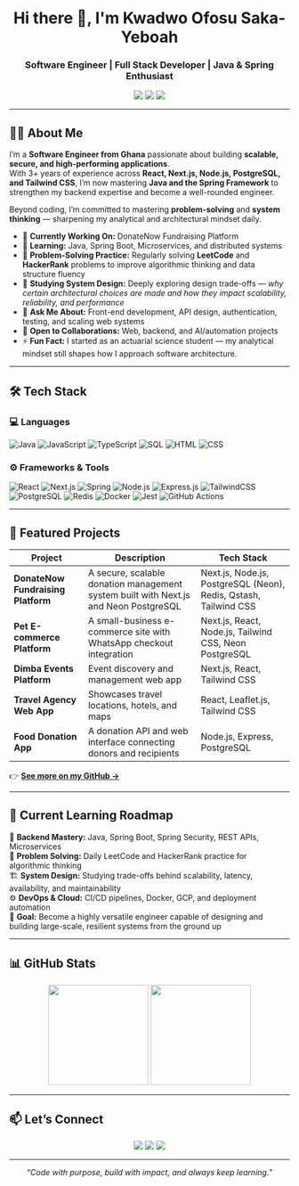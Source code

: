 <h1 align="center">Hi there 👋, I'm Kwadwo Ofosu Saka-Yeboah</h1>
<h3 align="center">Software Engineer | Full Stack Developer | Java & Spring Enthusiast</h3>

<p align="center">
  <a href="mailto:sakajojo8@gmail.com"><img src="https://img.shields.io/badge/Email-sakajojo8%40gmail.com-red?style=for-the-badge&logo=gmail&logoColor=white" /></a>
  <a href="https://linkedin.com/in/kwadwo-ofosu-saka-yeboah-b63778215/"><img src="https://img.shields.io/badge/LinkedIn-Kwadwo%20Ofosu%20Saka--Yeboah-blue?style=for-the-badge&logo=linkedin&logoColor=white" /></a>
  <a href="https://github.com/JojoSaka"><img src="https://img.shields.io/badge/GitHub-JojoSaka-181717?style=for-the-badge&logo=github" /></a>
</p>

---

## 👨‍💻 About Me

I’m a **Software Engineer from Ghana** passionate about building **scalable, secure, and high-performing applications**.  
With 3+ years of experience across **React, Next.js, Node.js, PostgreSQL, and Tailwind CSS**, I’m now mastering **Java and the Spring Framework** to strengthen my backend expertise and become a well-rounded engineer.

Beyond coding, I’m committed to mastering **problem-solving** and **system thinking** — sharpening my analytical and architectural mindset daily.

- 🔭 **Currently Working On:** DonateNow Fundraising Platform  
- 🌱 **Learning:** Java, Spring Boot, Microservices, and distributed systems  
- 💪 **Problem-Solving Practice:** Regularly solving **LeetCode** and **HackerRank** problems to improve algorithmic thinking and data structure fluency  
- 🧠 **Studying System Design:** Deeply exploring design trade-offs — *why certain architectural choices are made and how they impact scalability, reliability, and performance*  
- 💬 **Ask Me About:** Front-end development, API design, authentication, testing, and scaling web systems  
- 🤝 **Open to Collaborations:** Web, backend, and AI/automation projects  
- ⚡ **Fun Fact:** I started as an actuarial science student — my analytical mindset still shapes how I approach software architecture.  

---

## 🛠️ Tech Stack

### 💻 Languages  
![Java](https://img.shields.io/badge/Java-ED8B00?style=for-the-badge&logo=openjdk&logoColor=white)
![JavaScript](https://img.shields.io/badge/JavaScript-F7DF1E?style=for-the-badge&logo=javascript&logoColor=black)
![TypeScript](https://img.shields.io/badge/TypeScript-3178C6?style=for-the-badge&logo=typescript&logoColor=white)
![SQL](https://img.shields.io/badge/SQL-336791?style=for-the-badge&logo=postgresql&logoColor=white)
![HTML](https://img.shields.io/badge/HTML5-E34F26?style=for-the-badge&logo=html5&logoColor=white)
![CSS](https://img.shields.io/badge/CSS3-1572B6?style=for-the-badge&logo=css3&logoColor=white)

### ⚙️ Frameworks & Tools  
![React](https://img.shields.io/badge/React-20232A?style=for-the-badge&logo=react&logoColor=61DAFB)
![Next.js](https://img.shields.io/badge/Next.js-000000?style=for-the-badge&logo=nextdotjs&logoColor=white)
![Spring](https://img.shields.io/badge/Spring-6DB33F?style=for-the-badge&logo=spring&logoColor=white)
![Node.js](https://img.shields.io/badge/Node.js-43853D?style=for-the-badge&logo=node-dot-js&logoColor=white)
![Express.js](https://img.shields.io/badge/Express.js-404D59?style=for-the-badge)
![TailwindCSS](https://img.shields.io/badge/TailwindCSS-06B6D4?style=for-the-badge&logo=tailwind-css&logoColor=white)
![PostgreSQL](https://img.shields.io/badge/PostgreSQL-336791?style=for-the-badge&logo=postgresql&logoColor=white)
![Redis](https://img.shields.io/badge/Redis-DC382D?style=for-the-badge&logo=redis&logoColor=white)
![Docker](https://img.shields.io/badge/Docker-0db7ed?style=for-the-badge&logo=docker&logoColor=white)
![Jest](https://img.shields.io/badge/Jest-C21325?style=for-the-badge&logo=jest&logoColor=white)
![GitHub Actions](https://img.shields.io/badge/CI%2FCD-GitHub_Actions-2088FF?style=for-the-badge&logo=github-actions&logoColor=white)

---

## 🚀 Featured Projects

| Project | Description | Tech Stack |
|----------|--------------|-------------|
| **DonateNow Fundraising Platform** | A secure, scalable donation management system built with Next.js and Neon PostgreSQL | Next.js, Node.js, PostgreSQL (Neon), Redis, Qstash, Tailwind CSS |
| **Pet E-commerce Platform** | A small-business e-commerce site with WhatsApp checkout integration | Next.js, React, Node.js, Tailwind CSS, Neon PostgreSQL |
| **Dimba Events Platform** | Event discovery and management web app | Next.js, React, Tailwind CSS |
| **Travel Agency Web App** | Showcases travel locations, hotels, and maps | React, Leaflet.js, Tailwind CSS |
| **Food Donation App** | A donation API and web interface connecting donors and recipients | Node.js, Express, PostgreSQL |

👉 **[See more on my GitHub →](https://github.com/JojoSaka?tab=repositories)**

---

## 🧭 Current Learning Roadmap

📘 **Backend Mastery:** Java, Spring Boot, Spring Security, REST APIs, Microservices  
🧩 **Problem Solving:** Daily LeetCode and HackerRank practice for algorithmic thinking  
🏗️ **System Design:** Studying trade-offs behind scalability, latency, availability, and maintainability  
⚙️ **DevOps & Cloud:** CI/CD pipelines, Docker, GCP, and deployment automation  
🎯 **Goal:** Become a highly versatile engineer capable of designing and building large-scale, resilient systems from the ground up  

---

## 📊 GitHub Stats

<p align="center">
  <img src="https://github-readme-stats.vercel.app/api?username=JojoSaka&show_icons=true&theme=tokyonight&hide_border=true" height="180em" />
  <img src="https://github-readme-stats.vercel.app/api/top-langs/?username=JojoSaka&layout=compact&theme=tokyonight&hide_border=true" height="180em" />
</p>

---

## 📫 Let’s Connect

<p align="center">
  <a href="mailto:sakajojo8@gmail.com"><img src="https://img.shields.io/badge/Email-sakajojo8%40gmail.com-D14836?style=for-the-badge&logo=gmail&logoColor=white" /></a>
  <a href="https://linkedin.com/in/kwadwo-ofosu-saka-yeboah-b63778215/"><img src="https://img.shields.io/badge/LinkedIn-Kwadwo%20Ofosu%20Saka--Yeboah-blue?style=for-the-badge&logo=linkedin&logoColor=white" /></a>
  <a href="https://github.com/JojoSaka"><img src="https://img.shields.io/badge/GitHub-JojoSaka-181717?style=for-the-badge&logo=github" /></a>
</p>

---

<p align="center">
  <i>“Code with purpose, build with impact, and always keep learning.”</i>
</p>
